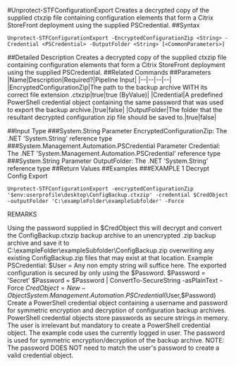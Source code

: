 #Unprotect-STFConfigurationExport
Creates a decrypted copy of the supplied ctxzip file containing configuration elements that form a Citrix StoreFront deployment using the supplied PSCredential.
##Syntax
```Unprotect-STFConfigurationExport -EncryptedConfigurationZip <String> -Credential <PSCredential> -OutputFolder <String> [<CommonParameters>]
```
##Detailed Description
Creates a decrypted copy of the supplied ctxzip file containing configuration elements that form a Citrix StoreFront deployment using the supplied PSCredential.
##Related Commands
##Parameters
|Name|Description|Required?|Pipeline Input||--|--|--|--||EncryptedConfigurationZip|The path to the backup archive WITH its correct file extension .ctxzip|true|true (ByValue)||Credential|A predefined PowerShell credential object containing the same password that was used to export the backup archive.|true|false||OutputFolder|The folder that the resultant decrypted configuration zip file should be saved to.|true|false|##Input Type
###System.String
Parameter EncryptedConfigurationZip: The .NET 'System.String' reference type
###System.Management.Automation.PSCredential
Parameter Credential: The .NET 'System.Management.Automation.PSCredential' reference type
###System.String
Parameter OutputFolder: The .NET 'System.String' reference type
##Return Values
##Examples
###EXAMPLE 1 Decrypt Config Export
```Unprotect-STFConfigurationExport -encryptedConfigurationZip '$env:userprofile\desktop\ConfigBackup.ctxzip' -credential $CredObject -outputFolder 'C:\exampleFolder\exampleSubfolder' -Force
```
REMARKS

Using the password supplied in $CredObject this will decrypt and convert the ConfigBackup.ctxzip backup archive to an
unencrypted .zip backup archive and save it to C:\exampleFolder\exampleSubfolder\ConfigBackup.zip overwriting any
existing ConfigBackup.zip files that may exist at that location.
Example PSCredential:
$User = Any non empty string will suffice here. The exported configuration is secured by only using the $Password.
$Password = 'Secret'
$Password = $Password | ConvertTo-SecureString -asPlainText -Force
$CredObject = New-Object System.Management.Automation.PSCredential($User,$Password)
Create a PowerShell credential object containing a username and password for symmetric encryption and decryption of
configuration backup archives. PowerShell credential objects store passwords as secure strings in memory.
The user is irrelevant but mandatory to create a PowerShell credential object. The example code uses the currently
logged in user.
The password is used for symmetric encryption/decryption of the backup archive. NOTE: The password DOES NOT need to
match the user's password to create a valid credential object.

